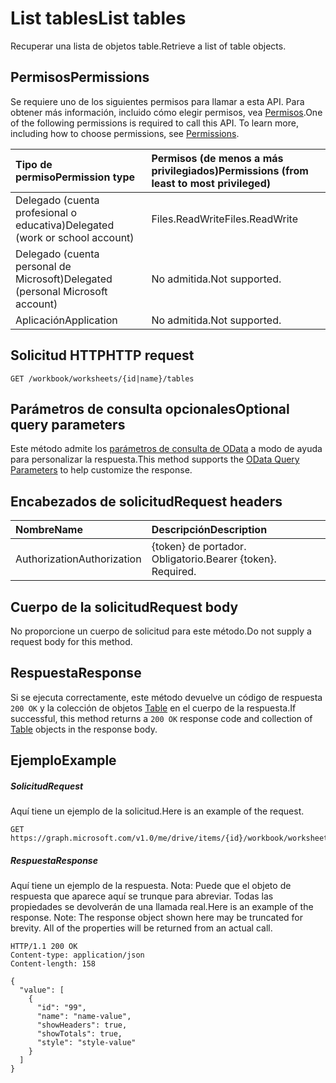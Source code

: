 # <a name="list-tables"></a><span data-ttu-id="9ff36-101">List tables</span><span class="sxs-lookup"><span data-stu-id="9ff36-101">List tables</span></span>

<span data-ttu-id="9ff36-102">Recuperar una lista de objetos table.</span><span class="sxs-lookup"><span data-stu-id="9ff36-102">Retrieve a list of table objects.</span></span>
## <a name="permissions"></a><span data-ttu-id="9ff36-103">Permisos</span><span class="sxs-lookup"><span data-stu-id="9ff36-103">Permissions</span></span>
<span data-ttu-id="9ff36-p101">Se requiere uno de los siguientes permisos para llamar a esta API. Para obtener más información, incluido cómo elegir permisos, vea [Permisos](../../../concepts/permissions_reference.md).</span><span class="sxs-lookup"><span data-stu-id="9ff36-p101">One of the following permissions is required to call this API. To learn more, including how to choose permissions, see [Permissions](../../../concepts/permissions_reference.md).</span></span>

|<span data-ttu-id="9ff36-106">Tipo de permiso</span><span class="sxs-lookup"><span data-stu-id="9ff36-106">Permission type</span></span>      | <span data-ttu-id="9ff36-107">Permisos (de menos a más privilegiados)</span><span class="sxs-lookup"><span data-stu-id="9ff36-107">Permissions (from least to most privileged)</span></span>              |
|:--------------------|:---------------------------------------------------------|
|<span data-ttu-id="9ff36-108">Delegado (cuenta profesional o educativa)</span><span class="sxs-lookup"><span data-stu-id="9ff36-108">Delegated (work or school account)</span></span> | <span data-ttu-id="9ff36-109">Files.ReadWrite</span><span class="sxs-lookup"><span data-stu-id="9ff36-109">Files.ReadWrite</span></span>    |
|<span data-ttu-id="9ff36-110">Delegado (cuenta personal de Microsoft)</span><span class="sxs-lookup"><span data-stu-id="9ff36-110">Delegated (personal Microsoft account)</span></span> | <span data-ttu-id="9ff36-111">No admitida.</span><span class="sxs-lookup"><span data-stu-id="9ff36-111">Not supported.</span></span>    |
|<span data-ttu-id="9ff36-112">Aplicación</span><span class="sxs-lookup"><span data-stu-id="9ff36-112">Application</span></span> | <span data-ttu-id="9ff36-113">No admitida.</span><span class="sxs-lookup"><span data-stu-id="9ff36-113">Not supported.</span></span> |

## <a name="http-request"></a><span data-ttu-id="9ff36-114">Solicitud HTTP</span><span class="sxs-lookup"><span data-stu-id="9ff36-114">HTTP request</span></span>
<!-- { "blockType": "ignored" } -->
```http
GET /workbook/worksheets/{id|name}/tables
```
## <a name="optional-query-parameters"></a><span data-ttu-id="9ff36-115">Parámetros de consulta opcionales</span><span class="sxs-lookup"><span data-stu-id="9ff36-115">Optional query parameters</span></span>
<span data-ttu-id="9ff36-116">Este método admite los [parámetros de consulta de OData](http://developer.microsoft.com/en-us/graph/docs/overview/query_parameters) a modo de ayuda para personalizar la respuesta.</span><span class="sxs-lookup"><span data-stu-id="9ff36-116">This method supports the [OData Query Parameters](http://developer.microsoft.com/en-us/graph/docs/overview/query_parameters) to help customize the response.</span></span>

## <a name="request-headers"></a><span data-ttu-id="9ff36-117">Encabezados de solicitud</span><span class="sxs-lookup"><span data-stu-id="9ff36-117">Request headers</span></span>
| <span data-ttu-id="9ff36-118">Nombre</span><span class="sxs-lookup"><span data-stu-id="9ff36-118">Name</span></span>      |<span data-ttu-id="9ff36-119">Descripción</span><span class="sxs-lookup"><span data-stu-id="9ff36-119">Description</span></span>|
|:----------|:----------|
| <span data-ttu-id="9ff36-120">Authorization</span><span class="sxs-lookup"><span data-stu-id="9ff36-120">Authorization</span></span>  | <span data-ttu-id="9ff36-p102">{token} de portador. Obligatorio.</span><span class="sxs-lookup"><span data-stu-id="9ff36-p102">Bearer {token}. Required.</span></span> |

## <a name="request-body"></a><span data-ttu-id="9ff36-123">Cuerpo de la solicitud</span><span class="sxs-lookup"><span data-stu-id="9ff36-123">Request body</span></span>
<span data-ttu-id="9ff36-124">No proporcione un cuerpo de solicitud para este método.</span><span class="sxs-lookup"><span data-stu-id="9ff36-124">Do not supply a request body for this method.</span></span>

## <a name="response"></a><span data-ttu-id="9ff36-125">Respuesta</span><span class="sxs-lookup"><span data-stu-id="9ff36-125">Response</span></span>

<span data-ttu-id="9ff36-126">Si se ejecuta correctamente, este método devuelve un código de respuesta `200 OK` y la colección de objetos [Table](../resources/table.md) en el cuerpo de la respuesta.</span><span class="sxs-lookup"><span data-stu-id="9ff36-126">If successful, this method returns a `200 OK` response code and collection of [Table](../resources/table.md) objects in the response body.</span></span>
## <a name="example"></a><span data-ttu-id="9ff36-127">Ejemplo</span><span class="sxs-lookup"><span data-stu-id="9ff36-127">Example</span></span>
##### <a name="request"></a><span data-ttu-id="9ff36-128">Solicitud</span><span class="sxs-lookup"><span data-stu-id="9ff36-128">Request</span></span>
<span data-ttu-id="9ff36-129">Aquí tiene un ejemplo de la solicitud.</span><span class="sxs-lookup"><span data-stu-id="9ff36-129">Here is an example of the request.</span></span>
<!-- {
  "blockType": "request",
  "name": "get_tables"
}-->
```http
GET https://graph.microsoft.com/v1.0/me/drive/items/{id}/workbook/worksheets/{id|name}/tables
```
##### <a name="response"></a><span data-ttu-id="9ff36-130">Respuesta</span><span class="sxs-lookup"><span data-stu-id="9ff36-130">Response</span></span>
<span data-ttu-id="9ff36-p103">Aquí tiene un ejemplo de la respuesta. Nota: Puede que el objeto de respuesta que aparece aquí se trunque para abreviar. Todas las propiedades se devolverán de una llamada real.</span><span class="sxs-lookup"><span data-stu-id="9ff36-p103">Here is an example of the response. Note: The response object shown here may be truncated for brevity. All of the properties will be returned from an actual call.</span></span>
<!-- {
  "blockType": "response",
  "truncated": true,
  "@odata.type": "microsoft.graph.table",
  "isCollection": true
} -->
```http
HTTP/1.1 200 OK
Content-type: application/json
Content-length: 158

{
  "value": [
    {
      "id": "99",
      "name": "name-value",
      "showHeaders": true,
      "showTotals": true,
      "style": "style-value"
    }
  ]
}
```

<!-- uuid: 8fcb5dbc-d5aa-4681-8e31-b001d5168d79
2015-10-25 14:57:30 UTC -->
<!-- {
  "type": "#page.annotation",
  "description": "List tables",
  "keywords": "",
  "section": "documentation",
  "tocPath": ""
}-->
